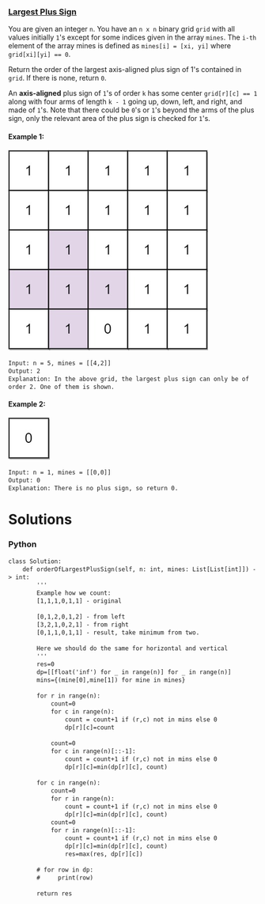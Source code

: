 ### [Largest Plus Sign](https://leetcode.com/problems/largest-plus-sign/) <br>

You are given an integer `n`. You have an `n x n` binary grid `grid` with all values initially `1`'s except for some indices given in the array `mines`. The `i-th`  element of the array mines is defined as `mines[i] = [xi, yi]` where `grid[xi][yi] == 0`.

Return the order of the largest axis-aligned plus sign of 1's contained in `grid`. If there is none, return `0`.

An **axis-aligned** plus sign of `1`'s of order `k` has some center `grid[r][c] == 1` along with four arms of length `k - 1` going up, down, left, and right, and made of `1`'s. Note that there could be `0`'s or `1`'s beyond the arms of the plus sign, only the relevant area of the plus sign is checked for `1`'s.



#### Example 1:
<img src="../../../../../images/plus1-grid.jpg">

```
Input: n = 5, mines = [[4,2]]
Output: 2
Explanation: In the above grid, the largest plus sign can only be of order 2. One of them is shown.

```


#### Example 2:
<img src="../../../../../images/plus2-grid.jpg">

```
Input: n = 1, mines = [[0,0]]
Output: 0
Explanation: There is no plus sign, so return 0.
```


# Solutions

### Python
```
class Solution:
    def orderOfLargestPlusSign(self, n: int, mines: List[List[int]]) -> int:
        '''
        Example how we count:
        [1,1,1,0,1,1] - original
        
        [0,1,2,0,1,2] - from left
        [3,2,1,0,2,1] - from right
        [0,1,1,0,1,1] - result, take minimum from two.
        
        Here we should do the same for horizontal and vertical
        '''
        res=0
        dp=[[float('inf') for _ in range(n)] for _ in range(n)]
        mins={(mine[0],mine[1]) for mine in mines}
        
        for r in range(n):
            count=0
            for c in range(n):
                count = count+1 if (r,c) not in mins else 0
                dp[r][c]=count
            
            count=0
            for c in range(n)[::-1]:
                count = count+1 if (r,c) not in mins else 0
                dp[r][c]=min(dp[r][c], count)
                
        for c in range(n):
            count=0
            for r in range(n):
                count = count+1 if (r,c) not in mins else 0
                dp[r][c]=min(dp[r][c], count)
            count=0    
            for r in range(n)[::-1]:
                count = count+1 if (r,c) not in mins else 0
                dp[r][c]=min(dp[r][c], count)
                res=max(res, dp[r][c])
                
        # for row in dp:
        #     print(row)
        
        return res

```
